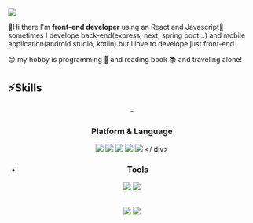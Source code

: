 <img src="https://capsule-render.vercel.app/api?type=waving&color=auto&height=200&section=header&text=Jaewoong%20Github!&fontSize=90" />	

👋Hi there I'm **front-end developer** using an React and Javascript🌱
sometimes I develope back-end(express, next, spring boot...) and mobile application(android studio, kotlin) but i love to develope just front-end

😊 my hobby is programming 🤖 and reading book 📚 and traveling alone!



## ⚡Skills

<div align=center>
- <h3><strong>Platform & Language</strong></h3>

<img src="https://img.shields.io/badge/-React-green?style=flat-square&logo=React&logoColor=white" /> <img src="https://img.shields.io/badge/-Javascript-yellow?style=flat-square&logo=Javascript&logoColor=white" />  <img src="https://img.shields.io/badge/-HTML5-black?style=flat-square&logo=html&logoColor=white" />  <img src="https://img.shields.io/badge/-CSS-blue?style=flat-square&logo=css&logoColor=white" />  <img src="https://img.shields.io/badge/-Vue-green?style=flat-square&logo=vue&logoColor=white" />
</ div>

- <h3><strong>Tools</strong></h3>

<img src="https://img.shields.io/badge/-firebase-green?style=flat-square&logo=Google&logoColor=white" /> <img src="https://img.shields.io/badge/-git-green?style=flat-square&logo=Git&logoColor=white" />


<br />
<div>
  <img src="https://github-readme-stats.vercel.app/api/top-langs/?username=kycasdzxc&layout=compact">
  <img src="https://github-readme-stats.vercel.app/api?username=kycasdzxc&show_icons=true">
</div?

<!--
**icecrao2/icecrao2** is a ✨ _special_ ✨ repository because its `README.md` (this file) appears on your GitHub profile.

Here are some ideas to get you started:

- 🔭 I’m currently working on ...
- 🌱 I’m currently learning ...
- 👯 I’m looking to collaborate on ...
- 🤔 I’m looking for help with ...
- 💬 Ask me about ...
- 📫 How to reach me: ...
- 😄 Pronouns: ...
- ⚡ Fun fact: ...
-->
